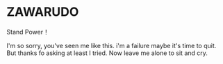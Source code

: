 # ZAWARUDO
Stand Power！

I'm so sorry, you've seen me like this.
i'm a failure
maybe it's time to quit.
But thanks fo asking
at least I tried.
Now leave me alone to sit and cry.
